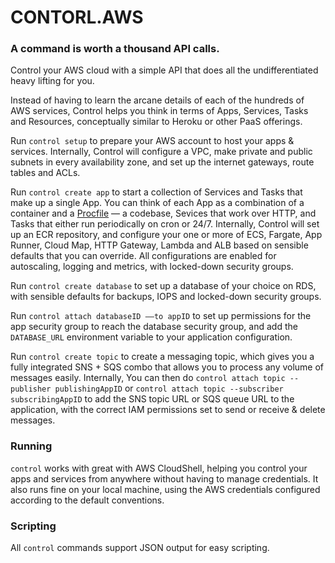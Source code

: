 # CONTORL.AWS

### A command is worth a thousand API calls. 

Control your AWS cloud with a simple API that does all the undifferentiated heavy lifting for you. 

Instead of having to learn the arcane details of each of the hundreds of AWS services, Control helps you think in terms of Apps, Services, Tasks and Resources, conceptually similar to Heroku or other PaaS offerings. 

Run `control setup` to prepare your AWS account to host your apps & services. Internally, Control will configure a VPC, make private and public subnets in every availability zone, and set up the internet gateways, route tables and ACLs.

Run `control create app` to start a collection of Services and Tasks that make up a single App. You can think of each App as a combination of a container and a [Procfile](https://devcenter.heroku.com/articles/procfile) — a codebase, Sevices that work over HTTP, and Tasks that either run periodically on cron or 24/7. Internally, Control will set up an ECR repository, and configure your one or more of ECS, Fargate, App Runner, Cloud Map, HTTP Gateway, Lambda and ALB based on sensible defaults that you can override. All configurations are enabled for autoscaling, logging and metrics, with locked-down security groups. 

Run `control create database` to set up a database of your choice on RDS, with sensible defaults for backups, IOPS and locked-down security groups. 

Run `control attach databaseID ––to appID` to set up permissions for the app security group to reach the database security group, and add the `DATABASE_URL` environment variable to your application configuration. 

Run `control create topic` to create a messaging topic, which gives you a fully integrated SNS + SQS combo that allows you to process any volume of messages easily. Internally, You can then do `control attach topic --publisher publishingAppID` or `control attach topic --subscriber subscribingAppID` to add the SNS topic URL or SQS queue URL to the application, with the correct IAM permissions set to send or receive & delete messages. 

### Running

`control` works with great with AWS CloudShell, helping you control your apps and services from anywhere without having to manage credentials. It also runs fine on your local machine, using the AWS credentials configured according to the default conventions. 

### Scripting

All `control` commands support JSON output for easy scripting. 
